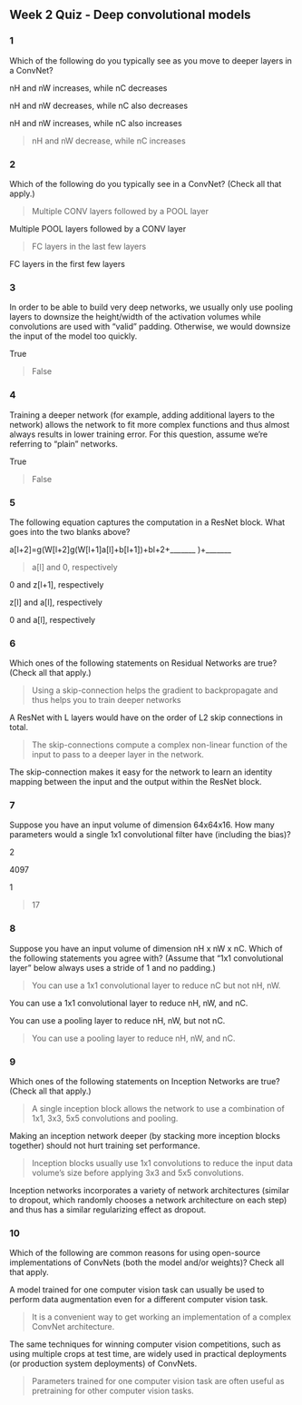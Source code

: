 ## Week 2 Quiz - Deep convolutional models
### 1
Which of the following do you typically see as you move to deeper layers in a ConvNet?

nH and nW increases, while nC decreases

nH and nW decreases, while nC also decreases

nH and nW increases, while nC also increases

> nH and nW decrease, while nC increases


### 2
Which of the following do you typically see in a ConvNet? (Check all that apply.)

> Multiple CONV layers followed by a POOL layer

Multiple POOL layers followed by a CONV layer

> FC layers in the last few layers

FC layers in the first few layers

### 3
In order to be able to build very deep networks, we usually only use pooling layers to downsize the height/width of the activation volumes while convolutions are used with “valid” padding. Otherwise, we would downsize the input of the model too quickly.

True

> False

### 4
Training a deeper network (for example, adding additional layers to the network) allows the network to fit more complex functions and thus almost always results in lower training error. For this question, assume we’re referring to “plain” networks.

True

> False

### 5
The following equation captures the computation in a ResNet block. What goes into the two blanks above?

a[l+2]=g(W[l+2]g(W[l+1]a[l]+b[l+1])+bl+2+_______ )+_______

> a[l] and 0, respectively

0 and z[l+1], respectively

z[l] and a[l], respectively

0 and a[l], respectively

### 6
Which ones of the following statements on Residual Networks are true? (Check all that apply.)

> Using a skip-connection helps the gradient to backpropagate and thus helps you to train deeper networks

A ResNet with L layers would have on the order of L2 skip connections in total.

> The skip-connections compute a complex non-linear function of the input to pass to a deeper layer in the network.

The skip-connection makes it easy for the network to learn an identity mapping between the input and the output within the ResNet block.

### 7
Suppose you have an input volume of dimension 64x64x16. How many parameters would a single 1x1 convolutional filter have (including the bias)?

2

4097

1

> 17

### 8
Suppose you have an input volume of dimension nH x nW x nC. Which of the following statements you agree with? (Assume that “1x1 convolutional layer” below always uses a stride of 1 and no padding.)

> You can use a 1x1 convolutional layer to reduce nC but not nH, nW.

You can use a 1x1 convolutional layer to reduce nH, nW, and nC.

You can use a pooling layer to reduce nH, nW, but not nC.

> You can use a pooling layer to reduce nH, nW, and nC.

### 9
Which ones of the following statements on Inception Networks are true? (Check all that apply.)

> A single inception block allows the network to use a combination of 1x1, 3x3, 5x5 convolutions and pooling.

Making an inception network deeper (by stacking more inception blocks together) should not hurt training set performance.

> Inception blocks usually use 1x1 convolutions to reduce the input data volume’s size before applying 3x3 and 5x5 convolutions.

Inception networks incorporates a variety of network architectures (similar to dropout, which randomly chooses a network architecture on each step) and thus has a similar regularizing effect as dropout.

### 10
Which of the following are common reasons for using open-source implementations of ConvNets (both the model and/or weights)? Check all that apply.

A model trained for one computer vision task can usually be used to perform data augmentation even for a different computer vision task.

> It is a convenient way to get working an implementation of a complex ConvNet architecture.

The same techniques for winning computer vision competitions, such as using multiple crops at test time, are widely used in practical deployments (or production system deployments) of ConvNets.

> Parameters trained for one computer vision task are often useful as pretraining for other computer vision tasks.


